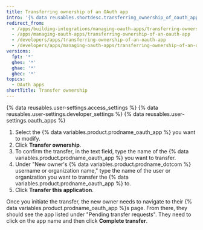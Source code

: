 ```yaml
---
title: Transferring ownership of an OAuth app
intro: '{% data reusables.shortdesc.transferring_ownership_of_oauth_apps %}'
redirect_from:
  - /apps/building-integrations/managing-oauth-apps/transferring-ownership-of-an-oauth-app
  - /apps/managing-oauth-apps/transferring-ownership-of-an-oauth-app
  - /developers/apps/transferring-ownership-of-an-oauth-app
  - /developers/apps/managing-oauth-apps/transferring-ownership-of-an-oauth-app
versions:
  fpt: '*'
  ghes: '*'
  ghae: '*'
  ghec: '*'
topics:
  - OAuth apps
shortTitle: Transfer ownership
---
```

{% data reusables.user-settings.access_settings %}
{% data reusables.user-settings.developer_settings %}
{% data reusables.user-settings.oauth_apps %}
1. Select the {% data variables.product.prodname_oauth_app %} you want to modify.
1. Click **Transfer ownership**.
1. To confirm the transfer, in the text field, type the name of the {% data variables.product.prodname_oauth_app %} you want to transfer.
1. Under "New owner's {% data variables.product.prodname_dotcom %} username or organization name," type the name of the user or organization you want to transfer the {% data variables.product.prodname_oauth_app %} to.
1. Click **Transfer this application**.

Once you initiate the transfer, the new owner needs to navigate to their {% data variables.product.prodname_oauth_app %}s page. From there, they should see the app listed under "Pending transfer requests". They need to click on the app name and then click **Complete transfer**.
